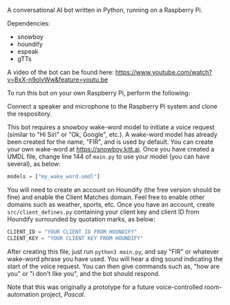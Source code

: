 A conversational AI bot written in Python, running on a Raspberry Pi.

Dependencies:
* snowboy
* houndify
* espeak
* gTTs

A video of the bot can be found here:
https://www.youtube.com/watch?v=BxX-n9olvWw&feature=youtu.be

To run this bot on your own Raspberry Pi, perform the following:

Connect a speaker and microphone to the Raspberry Pi system and clone the respository.

This bot requires a snowboy wake-word model to initiate a voice request (similar to "Hi Siri" or "Ok, Google", etc.). A wake-word model has already been created for the name, "FIR", and is used by default. You can create your own wake-word at https://snowboy.kitt.ai. Once you have created a UMDL file, change line 144 of `main.py` to use your model (you can have several), as below:

```python
models = ["my_wake_word.umdl"]
```

You will need to create an account on Houndify (the free version should be fine) and enable the Client Matches domain. Feel
free to enable other domains such as weather, sports, etc. Once you have an account, create `src/client_defines.py` containing your client key and client ID from Houndify surrounded by quotation marks, as below:

```python
CLIENT_ID = "YOUR CLIENT ID FROM HOUNDIFY"
CLIENT_KEY = "YOUR CLIENT KEY FROM HOUNDIFY"
```

After creating this file, just run `python3 main.py`, and say "FIR" or whatever wake-word phrase you have used. You will hear a ding sound indicating the start of the voice request. You can then give commands such as, "how are you" or "i don't like you", and the bot should respond.

Note that this was originally a prototype for a future voice-controlled room-automation project, _Pascal_.
